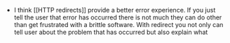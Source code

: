 - I think [[HTTP redirects]] provide a better error experience. If you just tell the user that error has occurred there is not much they can do other than get frustrated with a brittle software. With redirect you not only can tell user about the problem that has occurred but also explain what
